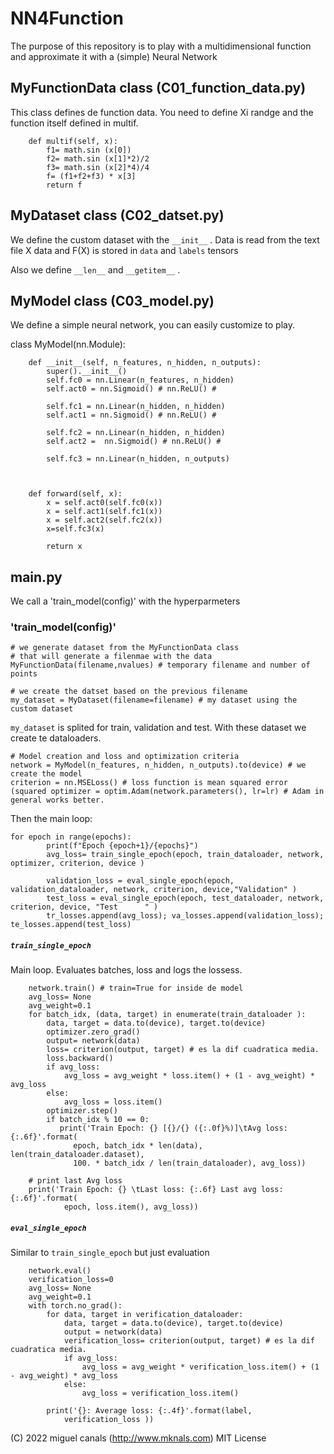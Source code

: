 # NN4Function

The purpose of this repository is to play with a multidimensional function
and approximate it with a (simple) Neural Network

##  MyFunctionData class (C01_function_data.py)

This class defines de function data. You need to define Xi randge and the function itself defined in multif.
```
    def multif(self, x):
        f1= math.sin (x[0])
        f2= math.sin (x[1]*2)/2
        f3= math.sin (x[2]*4)/4
        f= (f1+f2+f3) * x[3]
        return f
```
## MyDataset class (C02_datset.py)

We define the custom dataset with the `__init__` . Data is read from the text file X data and F(X) is stored in `data` and `labels` tensors 

Also we define `__len__` and `__getitem__` . 

## MyModel class (C03_model.py) 

We define a simple neural network, you can easily customize to play.

class MyModel(nn.Module):
```
    def __init__(self, n_features, n_hidden, n_outputs):
        super().__init__()
        self.fc0 = nn.Linear(n_features, n_hidden)
        self.act0 = nn.Sigmoid() # nn.ReLU() # 
        
        self.fc1 = nn.Linear(n_hidden, n_hidden)
        self.act1 = nn.Sigmoid() # nn.ReLU() # 
        
        self.fc2 = nn.Linear(n_hidden, n_hidden)
        self.act2 =  nn.Sigmoid() # nn.ReLU() # 
        
        self.fc3 = nn.Linear(n_hidden, n_outputs)
        
        
    
    def forward(self, x):
        x = self.act0(self.fc0(x))
        x = self.act1(self.fc1(x))
        x = self.act2(self.fc2(x))
        x=self.fc3(x)
        
        return x
```
## main.py

We call a 'train_model(config)' with the hyperparmeters


### 'train_model(config)'

```
# we generate dataset from the MyFunctionData class 
# that will generate a filenmae with the data
MyFunctionData(filename,nvalues) # temporary filename and number of points

# we create the datset based on the previous filename
my_dataset = MyDataset(filename=filename) # my dataset using the custom dataset
```

`my_dataset` is splited for train, validation and test. With 
these dataset we create te dataloaders. 

```
# Model creation and loss and optimization criteria
network = MyModel(n_features, n_hidden, n_outputs).to(device) # we create the model
criterion = nn.MSELoss() # loss function is mean squared error (squared optimizer = optim.Adam(network.parameters(), lr=lr) # Adam in general works better.
```

Then the main loop:

```
for epoch in range(epochs):
        print(f"Epoch {epoch+1}/{epochs}")
        avg_loss= train_single_epoch(epoch, train_dataloader, network, optimizer, criterion, device )
        
        validation_loss = eval_single_epoch(epoch, validation_dataloader, network, criterion, device,"Validation" )
        test_loss = eval_single_epoch(epoch, test_dataloader, network, criterion, device, "Test      " )    
        tr_losses.append(avg_loss); va_losses.append(validation_loss); te_losses.append(test_loss)
```

##### `train_single_epoch`

Main loop. Evaluates batches, loss and logs the lossess.

```
    network.train() # train=True for inside de model
    avg_loss= None
    avg_weight=0.1
    for batch_idx, (data, target) in enumerate(train_dataloader ):
        data, target = data.to(device), target.to(device)
        optimizer.zero_grad()
        output= network(data)
        loss= criterion(output, target) # es la dif cuadratica media.
        loss.backward()
        if avg_loss:
            avg_loss = avg_weight * loss.item() + (1 - avg_weight) * avg_loss
        else:
            avg_loss = loss.item()
        optimizer.step()
        if batch_idx % 10 == 0:
           print('Train Epoch: {} [{}/{} ({:.0f}%)]\tAvg loss: {:.6f}'.format(
              epoch, batch_idx * len(data), len(train_dataloader.dataset),
              100. * batch_idx / len(train_dataloader), avg_loss))
    
    # print last Avg loss           
    print('Train Epoch: {} \tLast loss: {:.6f} Last avg loss: {:.6f}'.format(
            epoch, loss.item(), avg_loss))
```

##### `eval_single_epoch`

Similar to `train_single_epoch` but just evaluation

```
    network.eval()
    verification_loss=0
    avg_loss= None
    avg_weight=0.1
    with torch.no_grad():
        for data, target in verification_dataloader:
            data, target = data.to(device), target.to(device)
            output = network(data)        
            verification_loss= criterion(output, target) # es la dif cuadratica media.
            if avg_loss:
                avg_loss = avg_weight * verification_loss.item() + (1 - avg_weight) * avg_loss
            else:
                avg_loss = verification_loss.item()
                
        print('{}: Average loss: {:.4f}'.format(label, 
            verification_loss ))
```


   


















(C) 2022 miguel canals (http://www.mknals.com) MIT License 